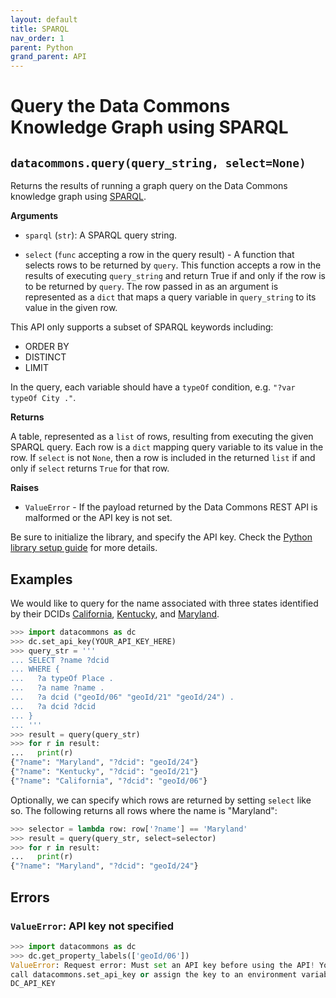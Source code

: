 ```yaml
---
layout: default
title: SPARQL
nav_order: 1
parent: Python
grand_parent: API
---
```


# Query the Data Commons Knowledge Graph using SPARQL

## `datacommons.query(query_string, select=None)`

Returns the results of running a graph query on the Data Commons knowledge graph
using [SPARQL](https://www.w3.org/TR/rdf-sparql-query/).

**Arguments**

*   `sparql` (`str`): A SPARQL query string.

*   `select` (`func` accepting a row in the query result) - A function that
    selects rows to be returned by `query`. This function accepts a row in the
    results of executing `query_string` and return True if and only if the row
    is to be returned by `query`. The row passed in as an argument is
    represented as a `dict` that maps a query variable in `query_string` to its
    value in the given row.

This API only supports a subset of SPARQL keywords including:

<!--- TODO: add link to sparql doc --->

-   ORDER BY
-   DISTINCT
-   LIMIT

In the query, each variable should have a `typeOf` condition, e.g. `"?var typeOf
City ."`.

**Returns**

A table, represented as a `list` of rows, resulting from executing the given
SPARQL query. Each row is a `dict` mapping query variable to its value in the
row. If `select` is not `None`, then a row is included in the returned `list`
if and only if `select` returns `True` for that row.

**Raises**

*   `ValueError` - If the payload returned by the Data Commons REST API is malformed or the API key is not set.

Be sure to initialize the library, and specify the API key. Check the [Python library setup guide](/api/python/) for more details.

## Examples

We would like to query for the name associated with three states identified by
their DCIDs [California](https://browser.datacommons.org/kg?dcid=geoId/06>),
[Kentucky](https://browser.datacommons.org/kg?dcid=geoId/21>), and
[Maryland](https://browser.datacommons.org/kg?dcid=geoId/24>).

```python
>>> import datacommons as dc
>>> dc.set_api_key(YOUR_API_KEY_HERE)
>>> query_str = '''
... SELECT ?name ?dcid
... WHERE {
...   ?a typeOf Place .
...   ?a name ?name .
...   ?a dcid ("geoId/06" "geoId/21" "geoId/24") .
...   ?a dcid ?dcid
... }
... '''
>>> result = query(query_str)
>>> for r in result:
...   print(r)
{"?name": "Maryland", "?dcid": "geoId/24"}
{"?name": "Kentucky", "?dcid": "geoId/21"}
{"?name": "California", "?dcid": "geoId/06"}
```

Optionally, we can specify which rows are returned by setting `select`
like so. The following returns all rows where the name is "Maryland":

```python
>>> selector = lambda row: row['?name'] == 'Maryland'
>>> result = query(query_str, select=selector)
>>> for r in result:
...   print(r)
{"?name": "Maryland", "?dcid": "geoId/24"}
```

## Errors

### `ValueError`: API key not specified

```python
>>> import datacommons as dc
>>> dc.get_property_labels(['geoId/06'])
ValueError: Request error: Must set an API key before using the API! You can
call datacommons.set_api_key or assign the key to an environment variable named
DC_API_KEY
```
